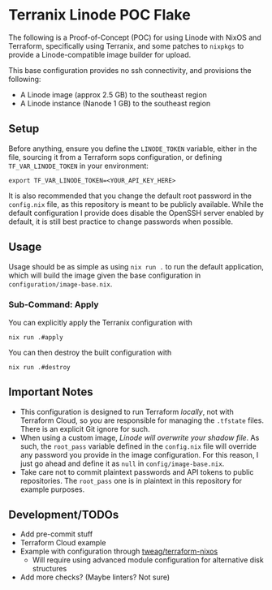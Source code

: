 # Terranix Linode POC Flake

The following is a Proof-of-Concept (POC) for using Linode with NixOS and Terraform, specifically using Terranix, and some patches to `nixpkgs` to provide a Linode-compatible image builder for upload.

This base configuration provides no ssh connectivity, and provisions the following:

- A Linode image (approx 2.5 GB) to the southeast region
- A Linode instance (Nanode 1 GB) to the southeast region

## Setup

Before anything, ensure you define the `LINODE_TOKEN` variable, either in the file, sourcing it from a Terraform sops configuration, or defining `TF_VAR_LINODE_TOKEN` in your environment:

```shell
export TF_VAR_LINODE_TOKEN=<YOUR_API_KEY_HERE>
```

It is also recommended that you change the default root password in the `config.nix` file, as this repository is meant to be publicly available. While the default configuration I provide does disable the OpenSSH server enabled by default, it is still best practice to change passwords when possible.

## Usage

Usage should be as simple as using `nix run .` to run the default application, which will build the image given the base configuration in `configuration/image-base.nix`.

### Sub-Command: Apply

You can explicitly apply the Terranix configuration with

```shell
nix run .#apply
```

You can then destroy the built configuration with

```shell
nix run .#destroy
```

## Important Notes

- This configuration is designed to run Terraform _locally_, not with Terraform Cloud, so _you_ are responsible for managing the `.tfstate` files. There is an explicit Git ignore for such.
- When using a custom image, _Linode will overwrite your shadow file_. As such, the `root_pass` variable defined in the `config.nix` file will override any password you provide in the image configuration. For this reason, I just go ahead and define it as `null` in `config/image-base.nix`.
- Take care not to commit plaintext passwords and API tokens to public repositories. The `root_pass` one is in plaintext in this repository for example purposes. 

## Development/TODOs

- Add pre-commit stuff
- Terraform Cloud example
- Example with configuration through [tweag/terraform-nixos](https://github.com/tweag/terraform-nixos)
  - Will require using advanced module configuration for alternative disk structures
- Add more checks? (Maybe linters? Not sure)

